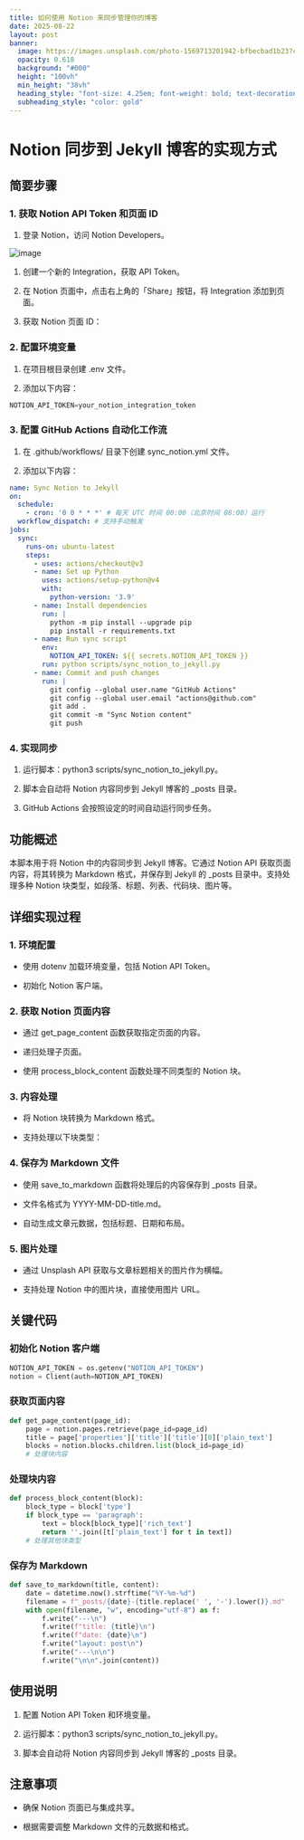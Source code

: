 ```yaml
---
title: 如何使用 Notion 来同步管理你的博客
date: 2025-08-22
layout: post
banner:
  image: https://images.unsplash.com/photo-1569713201942-bfbecbad1b23?crop=entropy&cs=tinysrgb&fit=max&fm=jpg&ixid=M3w2OTIwMzJ8MHwxfHJhbmRvbXx8fHx8fHx8fDE3NTU4MjcwNDl8&ixlib=rb-4.1.0&q=80&w=1080
  opacity: 0.618
  background: "#000"
  height: "100vh"
  min_height: "38vh"
  heading_style: "font-size: 4.25em; font-weight: bold; text-decoration: underline"
  subheading_style: "color: gold"
---
```


# Notion 同步到 Jekyll 博客的实现方式

## 简要步骤

### 1. 获取 Notion API Token 和页面 ID

1. 登录 Notion，访问 Notion Developers。

![image](https://prod-files-secure.s3.us-west-2.amazonaws.com/a7a0cc5a-89b9-4cda-8686-1fba0ca52f40/d19c1afe-dea5-4312-9333-786b0ba83054/image.png?X-Amz-Algorithm=AWS4-HMAC-SHA256&X-Amz-Content-Sha256=UNSIGNED-PAYLOAD&X-Amz-Credential=ASIAZI2LB4665ECCECWA%2F20250822%2Fus-west-2%2Fs3%2Faws4_request&X-Amz-Date=20250822T014408Z&X-Amz-Expires=3600&X-Amz-Security-Token=IQoJb3JpZ2luX2VjELH%2F%2F%2F%2F%2F%2F%2F%2F%2F%2FwEaCXVzLXdlc3QtMiJHMEUCID%2B1x7hxF7S2nqcBGi97Stn0Nq%2Bn2EoBi40Ie5LJpp%2FUAiEAyaPZoTBdJOFVWtHt4Q6dGv65g4re4IN%2FKkKGx345qUoqiAQI%2Bv%2F%2F%2F%2F%2F%2F%2F%2F%2F%2FARAAGgw2Mzc0MjMxODM4MDUiDM871%2BABbPuVVvuW6CrcA8B2oB1XBbrcPF%2Bk0OvW%2FbYmDK0E8cjJFexweXSCiVRgQPyxdL7pcmKMecuOnJZkBtGg78uDriM9Mn2jESjvcyz8CBVzC4nYBTt42a401NP9koyBiBr1yg4kHBRiaATaxpszwSCdqWa%2FUK3ae2%2FmqKrKmWYvP7Nxy8gUx3H%2BXkCVa3vTCRJGCeA2oUwW2xkixKezzGGIDilbzRNnIp38dHXxA7pM2Y%2B3xM%2FUGBfjziXnunKTem5hWicAdQ1cdkHoyxmGg6X6GYdqw6%2B03bZhcwdQfDsBgPFfGUJtZiPx4Z6JVVsFahY0o%2BXq6RD68bnLkirCZ%2FUcy4Nsg7UCEZAndq8qwEzG3NZxLl%2BHRtGE27NITxWVV0wO6g16gudjocZ7vjM8h81iCzwDpb8I%2FgWtQrhFntuxVHznPjV1IlEihDD%2FXQrOu3gTDeJ6kakNuWvN0GeC83jhybhuGhKSa5VobYaHIAQSRHQR0Bma7ZnalGT52pAdaPLYOHwzLxaHSMrc8yNu%2FcfZJAxIakZNlyzznLILQ2pvMcfKdji280WSf2zntj8UdOSZZ928w3UhwEso3IRWSw8%2FicEFHlRY5%2BLcFW9KFK81Amg%2FkwJVIG%2F97kmAFhqpMjhaU%2FBz4eEWMOXynsUGOqUBRgMz2BKkYLq2QkAYADArDyLGi2nCDZqa3t5GI2KXfqfs15wQ5YV84r8srUPqUWlJRiF4W6CbxRgiuFPQT4JgujPBjvh7OnSKp2%2B9gLh6b4ptfRI%2Br1t7FhQ6hB3GikoGlTBZaZk9%2BPKDKeiN%2F%2B7LVesIMKTNZ3Rp%2FS%2BIrWWThyQt30Ynn0xsPg0mv%2B6ACbl5MpzXYhctNhEaSDtK7n9P%2FxjejvMb&X-Amz-Signature=1ae3151f2330b5ced9800ca9b7697d72bad1e4ec15666762a3c67a08660f2733&X-Amz-SignedHeaders=host&x-amz-checksum-mode=ENABLED&x-id=GetObject)

1. 创建一个新的 Integration，获取 API Token。

1. 在 Notion 页面中，点击右上角的「Share」按钮，将 Integration 添加到页面。

1. 获取 Notion 页面 ID：


### 2. 配置环境变量

1. 在项目根目录创建 .env 文件。

1. 添加以下内容：

```javascript
NOTION_API_TOKEN=your_notion_integration_token
```

### 3. 配置 GitHub Actions 自动化工作流

1. 在 .github/workflows/ 目录下创建 sync_notion.yml 文件。

1. 添加以下内容：

```yaml
name: Sync Notion to Jekyll
on:
  schedule:
    - cron: '0 0 * * *' # 每天 UTC 时间 00:00（北京时间 08:00）运行
  workflow_dispatch: # 支持手动触发
jobs:
  sync:
    runs-on: ubuntu-latest
    steps:
      - uses: actions/checkout@v3
      - name: Set up Python
        uses: actions/setup-python@v4
        with:
          python-version: '3.9'
      - name: Install dependencies
        run: |
          python -m pip install --upgrade pip
          pip install -r requirements.txt
      - name: Run sync script
        env:
          NOTION_API_TOKEN: ${{ secrets.NOTION_API_TOKEN }}
        run: python scripts/sync_notion_to_jekyll.py
      - name: Commit and push changes
        run: |
          git config --global user.name "GitHub Actions"
          git config --global user.email "actions@github.com"
          git add .
          git commit -m "Sync Notion content"
          git push
```

### 4. 实现同步

1. 运行脚本：python3 scripts/sync_notion_to_jekyll.py。

1. 脚本会自动将 Notion 内容同步到 Jekyll 博客的 _posts 目录。

1. GitHub Actions 会按照设定的时间自动运行同步任务。

## 功能概述

本脚本用于将 Notion 中的内容同步到 Jekyll 博客。它通过 Notion API 获取页面内容，将其转换为 Markdown 格式，并保存到 Jekyll 的 _posts 目录中。支持处理多种 Notion 块类型，如段落、标题、列表、代码块、图片等。

## 详细实现过程

### 1. 环境配置

- 使用 dotenv 加载环境变量，包括 Notion API Token。

- 初始化 Notion 客户端。

### 2. 获取 Notion 页面内容

- 通过 get_page_content 函数获取指定页面的内容。

- 递归处理子页面。

- 使用 process_block_content 函数处理不同类型的 Notion 块。

### 3. 内容处理

- 将 Notion 块转换为 Markdown 格式。

- 支持处理以下块类型：


### 4. 保存为 Markdown 文件

- 使用 save_to_markdown 函数将处理后的内容保存到 _posts 目录。

- 文件名格式为 YYYY-MM-DD-title.md。

- 自动生成文章元数据，包括标题、日期和布局。

### 5. 图片处理

- 通过 Unsplash API 获取与文章标题相关的图片作为横幅。

- 支持处理 Notion 中的图片块，直接使用图片 URL。

## 关键代码

### 初始化 Notion 客户端

```python
NOTION_API_TOKEN = os.getenv("NOTION_API_TOKEN")
notion = Client(auth=NOTION_API_TOKEN)
```

### 获取页面内容

```python
def get_page_content(page_id):
    page = notion.pages.retrieve(page_id=page_id)
    title = page['properties']['title']['title'][0]['plain_text']
    blocks = notion.blocks.children.list(block_id=page_id)
    # 处理块内容
```

### 处理块内容

```python
def process_block_content(block):
    block_type = block['type']
    if block_type == 'paragraph':
        text = block[block_type]['rich_text']
        return ''.join([t['plain_text'] for t in text])
    # 处理其他块类型
```

### 保存为 Markdown

```python
def save_to_markdown(title, content):
    date = datetime.now().strftime("%Y-%m-%d")
    filename = f"_posts/{date}-{title.replace(' ', '-').lower()}.md"
    with open(filename, "w", encoding="utf-8") as f:
        f.write("---\n")
        f.write(f"title: {title}\n")
        f.write(f"date: {date}\n")
        f.write("layout: post\n")
        f.write("---\n\n")
        f.write("\n\n".join(content))
```

## 使用说明

1. 配置 Notion API Token 和环境变量。

1. 运行脚本：python3 scripts/sync_notion_to_jekyll.py。

1. 脚本会自动将 Notion 内容同步到 Jekyll 博客的 _posts 目录。

## 注意事项

- 确保 Notion 页面已与集成共享。

- 根据需要调整 Markdown 文件的元数据和格式。